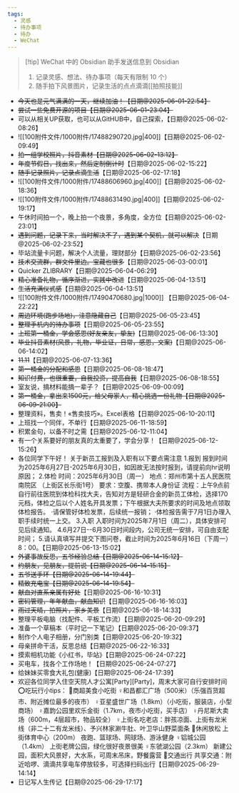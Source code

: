 ```yaml
---
tags:
  - 灵感
  - 待办事项
  - 待办
  - WeChat
---
```

> [!tip] WeChat 中的 Obsidian 助手发送信息到 Obsidian 
> 1. 记录灵感、想法、待办事项（每天有限制 10 个）
> 2. 随手拍下风景图片，记录生活的点点滴滴[[拍照技能]]

- ~~今天也是元气满满的一天，继续加油！【日期@2025-06-01-22:54】~~
- ~~尝试一些免费开源的项目【日期@2025-06-01-23:04】~~
- 可以从相关UP获取，也可以从GitHUB中，自己探索，【日期@2025-06-02-08:26】
- ![[100附件文件/1000附件/17488290720.jpg|400]]【日期@2025-06-02-09:49】
- ~~拍一组学校照片，抖音素材【日期@2025-06-02-13:12】~~
- ~~年度节假日，找出来，然后定制倒计时~~【日期@2025-06-02-15:22】
- ~~随手记录照片，记录点滴生活~~【日期@2025-06-02-17:18】
- ![[100附件文件/1000附件/17488606960.jpg|400]]【日期@2025-06-02-18:36】
- ![[100附件文件/1000附件/17488631490.jpg|400]]【日期@2025-06-02-19:17】
- 午休时间拍一个，晚上拍一个夜景，多角度，全方位【日期@2025-06-02-23:01】
- ~~遇到问题，记录下来，当时解决不了，遇到某个契机，就可以解决~~【日期@2025-06-02-23:52】
- 毕站流量卡问题，解决个人流量，理财部分【日期@2025-06-02-23:56】
- ~~技术交流群，群文件里边。宝藏也很多~~【日期@2025-06-03-00:01】
- Quicker ZLIBRARY【日期@2025-06-04-06:29】
- ~~精心准备礼物，循序渐进，实践中改进~~【日期@2025-06-04-13:51】
- ~~生活充满仪式感~~【日期@2025-06-04-13:51】
- ![[100附件文件/1000附件/17490470680.jpg|1000]] 【日期@2025-06-04-22:22】
- ~~周边环境(跑步场地)，注意隐藏自己~~【日期@2025-06-05-23:45】
- ~~整理手机内的待办事项~~【日期@2025-06-05-23:55】
- ~~上班第一桶金，学会感恩(好友亲友，挚友)~~【日期@2025-06-06-13:30】
- ~~毕业抖音素材(风景，礼物，毕业证，日常，感恩，文案)~~【日期@2025-06-06-14:02】
- ~~11.11~~【日期@2025-06-07-13:36】
- ~~第一桶金的分配和感恩~~【日期@2025-06-08-18:47】
- ~~知识付费，也很重要，自我投资，提高自我~~【日期@2025-06-08-18:55】
- 室友说，搞材料能搞一辈子？【日期@2025-06-09-00:09】
- ~~第一桶金，拿出来1500元，给父母家人，精心挑选一份礼物【日期@2025-06-09-21:00】~~
- 整理资料，售卖！«售卖技巧»。Excel表格【日期@2025-06-10-20:11】
- 上班找一个同伴，不单行【日期@2025-06-11-18:59】
- 积累金句，以备不时之需【日期@2025-06-12-11:04】
- 有一个关系要好的朋友真的太重要了，学会分享！【日期@2025-06-12-15:26】
- 各位同学下午好！
关于新员工报到及入职有以下要点需注意
1.报到
报到时间为2025年6月27日-2025年6月30日，如因故无法按时报到，请提前向hr说明原因；
2.体检
时间：2025年6月30日（周一）
地点：郑州市第十五人民医院南院区 （上街区长乐街1号）
要求：空腹、携带本人身份证
流程：上午9点前自行前往医院到体检科找大夫，告知对方是轻研合金的新员工体检，选择170元档，体检之后以个人姓名开具发票；下午根据大夫所要求的时间及地点领取体检报告。
·请保管好体检发票，后续统一报销；
·体检报告需于7月1日办理入职手续时统一上交。
3.入职
入职时间为2025年7月1日（周二），具体安排可见后续通知。
4.6月27日--6月30日时间段内，公司无统一安排，可自由支配时间；
5.请认真填写并提交下图问卷，截止时间为2025年6月16日（下周一）8：00。【日期@2025-06-13-15:02】
- ~~外婆事故反思，五爷经验总结【日期@2025-06-14-15:12】~~
- ~~约朋友，见朋友，提前说【日期@2025-06-14-15:15】~~
- ~~五爷送手环【日期@2025-06-14-19:44】~~
- ~~精致充电宝【日期@2025-06-14-19:54】~~
- ~~献血对直系亲属有好处~~【日期@2025-06-16-10:31】
- ~~密码管理，年年献血，献血知识~~【日期@2025-06-16-16:03】
- ~~雨过天晴，拍照片，家乡美景~~【日期@2025-06-18-14:33】
- 整理平板电脑（找配件、平板工作流）【日期@2025-06-20-09:29】
- 准备一个草稿本（平时记一下笔记）【日期@2025-06-20-09:37】
- 制作个人电子相册，分门别类【日期@2025-06-20-19:32】
- 母亲拼命干活，反思总结【日期@2025-06-22-16:33】
- 摸索相机功能《小红书，毕站》【日期@2025-06-24-07:22】
- 买电车，找各个工作场地！【日期@2025-06-24-07:27】
- 给妹妹买零食大礼包(健康)【日期@2025-06-24-17:39】
- 欢迎各位同学入住空天院人才公寓[Party][Party]，周末大家可自行安排时间
⭕吃玩行小tips：
🍔商超美食小吃街
♀和昌都汇广场（500米）（乐强百货超市、附近摊位最多的夜市）
♀亚星盛世广场（1.8km）（小吃街，服装店，小型商场）
♀嘉韵公园里欢乐金街（1.7km，夜市小吃街，买手店）
♀丹尼斯大卖场（600m，4层超市，物品较全）
♀上街名吃老店：胖孩凉面、上街有龙米线（非二十二有龙米线）、予兴林家涮牛肚、叶卫华山野菜面条
🌲休闲放松
上街体育中心（200m）
夜跑、篮球场、网球场、游泳健身
♀铝城公园（1.4km）
上街老牌公园，绿化很好夜景很美
♀东虢湖公园（2.3km）
新建公园，面积大风景好，大水系，可周末吊床，野餐露营
🚗交通出行
共享交通：附近哈啰、滴滴共享电车停放较多，可选择扫码出行【日期@2025-06-29-14:14】
- 日记写人生传记【日期@2025-06-29-17:17】